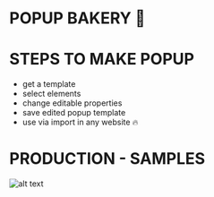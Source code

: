 # POPUP BAKERY :cake:



# STEPS TO MAKE POPUP

* get a template
* select elements
* change editable properties
* save edited popup template
* use via import in any website :fire:

# PRODUCTION - SAMPLES
![alt text](https://firebasestorage.googleapis.com/v0/b/fir-login-b2ff3.appspot.com/o/demo_popup_editor.png?alt=media&token=58f37f12-4b3e-4d2a-a91b-c76f1300feae)




